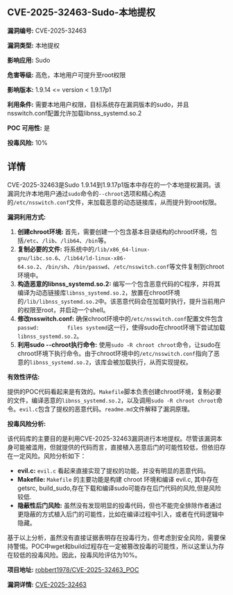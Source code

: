 ## CVE-2025-32463-Sudo-本地提权

**漏洞编号:** CVE-2025-32463

**漏洞类型:** 本地提权

**影响应用:** Sudo

**危害等级:** 高危，本地用户可提升至root权限

**影响版本:** 1.9.14 <= version < 1.9.17p1

**利用条件:** 需要本地用户权限，目标系统存在漏洞版本的sudo，并且nsswitch.conf配置允许加载libnss_systemd.so.2

**POC 可用性:** 是

**投毒风险:** 10%

## 详情

CVE-2025-32463是Sudo 1.9.14到1.9.17p1版本中存在的一个本地提权漏洞。该漏洞允许本地用户通过`sudo`命令的`--chroot`选项和精心构造的`/etc/nsswitch.conf`文件，来加载恶意的动态链接库，从而提升到root权限。

**漏洞利用方式:**

1.  **创建chroot环境:** 首先，需要创建一个包含基本目录结构的chroot环境，包括`/etc`、`/lib`、`/lib64`、`/bin`等。
2.  **复制必要的文件:** 将系统中的`/lib/x86_64-linux-gnu/libc.so.6`、`/lib64/ld-linux-x86-64.so.2`、`/bin/sh`、`/bin/passwd`、`/etc/nsswitch.conf`等文件复制到chroot环境中。
3.  **构造恶意的libnss_systemd.so.2:** 编写一个包含恶意代码的C程序，并将其编译为动态链接库`libnss_systemd.so.2`，放置在chroot环境的`/lib/libnss_systemd.so.2`中。该恶意代码会在加载时执行，提升当前用户的权限至root，并启动一个shell。
4.  **修改nsswitch.conf:** 确保chroot环境中的`/etc/nsswitch.conf`配置文件包含`passwd:         files systemd`这一行，使得sudo在chroot环境下尝试加载`libnss_systemd.so.2`。
5.  **利用sudo --chroot执行命令:** 使用`sudo -R chroot chroot`命令，让sudo在chroot环境下执行命令。由于chroot环境中的`/etc/nsswitch.conf`指向了恶意的`libnss_systemd.so.2`，该库会被加载执行，从而实现提权。

**有效性评估:**

提供的POC代码看起来是有效的。`Makefile`脚本负责创建chroot环境，复制必要的文件，编译恶意的`libnss_systemd.so.2`，以及调用`sudo -R chroot chroot`命令。`evil.c`包含了提权的恶意代码。`readme.md`文件解释了漏洞原理。

**投毒风险分析:**

该代码库的主要目的是利用CVE-2025-32463漏洞进行本地提权。尽管该漏洞本身可能被滥用，但就提供的代码而言，直接植入恶意后门的可能性较低，但依旧存在一定风险。风险分析如下：

*   **evil.c:** `evil.c` 看起来直接实现了提权的功能，并没有明显的恶意代码。
*   **Makefile:** `Makefile` 的主要功能是构建 chroot 环境和编译 evil.c, 其中存在getsrc, build_sudo,存在下载和编译sudo可能存在后门代码的风险,但是风险较低.
*   **隐蔽性后门风险:** 虽然没有发现明显的投毒代码，但也不能完全排除作者通过更隐蔽的方式植入后门的可能性，比如在编译过程中引入，或者在代码逻辑中隐藏。

基于以上分析，虽然没有直接证据表明存在投毒行为，但考虑到安全风险，需要保持警惕。POC中wget和build过程存在一定被篡改投毒的可能性，所以这里认为存在较低的投毒风险。因此，投毒风险评估为10%。

**项目地址:** [robbert1978/CVE-2025-32463_POC](https://github.com/robbert1978/CVE-2025-32463_POC)

**漏洞详情:** [CVE-2025-32463](https://nvd.nist.gov/vuln/detail/CVE-2025-32463)
